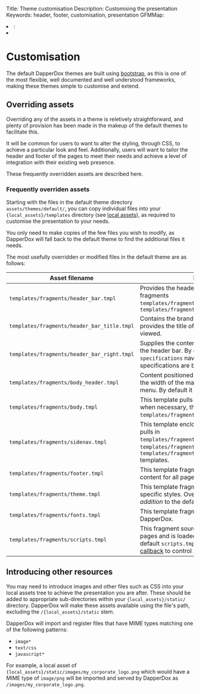 Title: Theme customisation
Description: Customising the presentation
Keywords: header, footer, customisation, presentation
GFMMap: <li>:<li class="bullet-list">

# Customisation

The default DapperDox themes are built using [bootstrap](http://getbootstrap.com/), 
as this is one of the most flexible, well documented and well understood frameworks,
making these themes simple to customise and extend.

## Overriding assets

Overriding any of the assets in a theme is reletively straightforward, and plenty of
provision has been made in the makeup of the default themes to facilitate this.

It will be common for users to want to alter the styling, through CSS, to achieve a
particular look and feel. Additionally, users will want to tailor the header and footer
of the pages to meet their needs and achieve a level of integration with their existing
web presence.

These frequently overridden assets are described here.

### Frequently overriden assets

Starting with the files in the default theme directory `assets/themes/default/`, you can copy
individual files into your `{local_assets}/templates` directory (see [local assets](/docs/author-concepts)), as required to customise the presentation to your needs.

You only need to make copies of the few files you wish to modify, as DapperDox will fall back
to the default theme to find the additional files it needs.

The most usefully overridden or modified files in the default theme are as follows:

| Asset filename | Description |
| -------------- | ----------- |
| `templates/fragments/header_bar.tmpl` | Provides the header bar for all pages. It pulls in fragments `templates/fragments/header_bar_title.tmpl` and `templates/fragments/header_bar_right.tmpl` |
| `templates/fragments/header_bar_title.tmpl` | Contains the branding for all pages and the provides the title of the specification being viewed. |
| `templates/fragments/header_bar_right.tmpl` | Supplies the content for the right-hand side of the header bar. By default provides the `All specifications` navigation, enabled when multiple specifications are being served. |
| `templates/fragments/body_header.tmpl` | Content positioned below the header, spanning the width of the main content body, including side menu. By default it is empty. |
| `templates/fragments/body.tmpl` | This template pulls in the main body content and, when necessary, the side menu `templates/fragments/sidenav.tmpl`. | 
| `templates/fragments/sidenav.tmpl` | This template encloses the side navigation, and pulls in `templates/fragments/sidenav_guides.tmpl`, `templates/fragments/sidenav_reference.tmpl` and `templates/fragments/sidenav_specification.tmpl` templates. |
| `templates/fragments/footer.tmpl` | This template fragment provides the footer content for all pages. |
| `templates/fragments/theme.tmpl` | This template fragment imports the theme specific styles. Override this to provide styles *in addition* to the default. |
| `templates/fragments/fonts.tmpl` | This template fragment imports the fonts used by DapperDox. |
| `templates/fragments/scripts.tmpl` | This fragment sources any javascript required by pages and is loaded at the end of the page. The default `scripts.tmpl` registers an [apiExplorer callback](/docs/explorer-customising#controlling-authentication-credential-passing) to control API explorer authentication.  |

## Introducing other resources

You may need to introduce images and other files such as CSS into your local assets tree
to achieve the presentation you are after. These should be added to appropriate
sub-directories within your `{local_assets}/static/` directory.  DapperDox will make
these assets available using the file's path, excluding the `/{local_assets}/static` stem.

DapperDox will import and register files that have MIME types matching one of the
following patterns:

- `image*`
- `text/css`
- `javascript*`

For example, a local asset of `{local_assets}/static/images/my_corporate_logo.png` which
would have a MIME type of `image/png` will be imported and served by DapperDox as
`/images/my_corporate_logo.png`.


